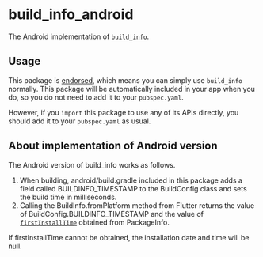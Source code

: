 # build_info_android

The Android implementation of [`build_info`][1].

## Usage

This package is [endorsed][2], which means you can simply use `build_info` normally. This package will be automatically included in your app when you do, so you do not need to add it to your `pubspec.yaml`.

However, if you `import` this package to use any of its APIs directly, you should add it to your `pubspec.yaml` as usual.

## About implementation of Android version

The Android version of build_info works as follows.

1. When building, android/build.gradle included in this package adds a field called BUILDINFO_TIMESTAMP to the BuildConfig class and sets the build time in milliseconds.
2. Calling the BuildInfo.fromPlatform method from Flutter returns the value of BuildConfig.BUILDINFO_TIMESTAMP and the value of [`firstInstallTime`][android-1] obtained from PackageInfo.

If firstInstallTime cannot be obtained, the installation date and time will be null.

[1]: https://pub.dev/packages/build_info
[2]: https://flutter.dev/docs/development/packages-and-plugins/developing-packages#endorsed-federated-plugin
[android-1]: https://developer.android.com/reference/android/content/pm/PackageInfo#firstInstallTime
